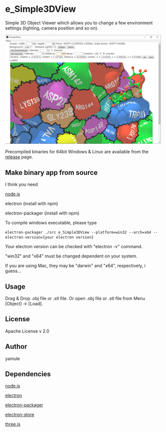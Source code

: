 # e_Simple3DView
Simple 3D Object Viewer which allows you to change a few environment settings (lighting, camera position and so on).


<img src="https://raw.githubusercontent.com/yamule/e_Simple3DView/master/docs/img/example_1.png" width="600px">


Precompiled binaries for 64bit Windows & Linux are available from the [release](https://github.com/yamule/e_Simple3DView/releases) page.


## Make binary app from source
I think you need

[node.js](https://nodejs.org/)

electron (install with npm)

electron-packager (install with npm)

To compile windows executable, please type
```
electron-packager ./src e_Simple3DView --platform=win32 --arch=x64 --electron-version={your electron version}
```
Your electron version can be checked with "electron -v" command.

"win32" and "x64" must be changed dependent on your system.

If you are using Mac, they may be "darwin" and "x64", respectively, i guess...


## Usage
Drag & Drop .obj file or .stl file.
Or open .obj file or .stl file from Menu [Object] -> [Load].


## License
Apache License v 2.0


## Author
yamule

## Dependencies
[node.js](https://nodejs.org/)

[electron](https://github.com/electron/electron)

[electron-packager](https://github.com/electron/electron-packager)

[electron-store](https://github.com/sindresorhus/electron-store)

[three.js](https://threejs.org/)
